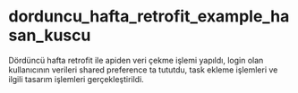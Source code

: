 # dorduncu_hafta_retrofit_example_hasan_kuscu

Dördüncü hafta retrofit ile apiden veri çekme işlemi yapıldı, login olan kullanıcının verileri shared preference ta tututdu, task ekleme işlemleri ve ilgili tasarım işlemleri gerçekleştirildi.
